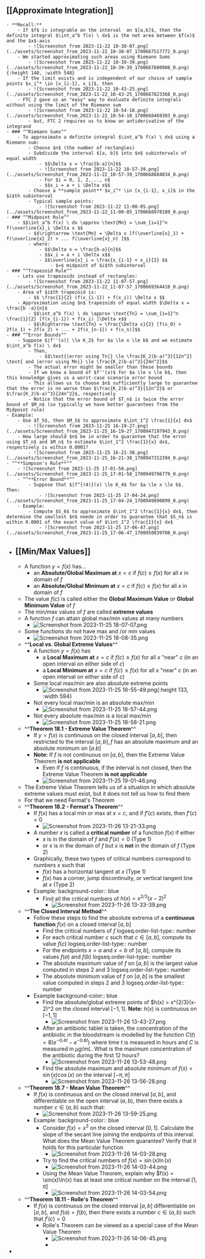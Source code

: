 ## [[Approximate Integration]]
	- **Recall:**
		- If $f$ is integrable on the interval  on $[a,b]$, then the definite integral $\int_a^b f(x) \ dx$ is the net area between $f(x)$ and the $x$-axis
			- ![Screenshot from 2023-11-22 10-38-07.png](../assets/Screenshot_from_2023-11-22_10-38-07_1700667517772_0.png)
		- We started approximating such areas using Riemann Sums
			- ![Screenshot from 2023-11-22 10-39-39.png](../assets/Screenshot_from_2023-11-22_10-39-39_1700667600908_0.png){:height 140, :width 548}
		- If the limit exists and is independent of our choice of sample points $x_i^* \in [x_{i-1}, x_i]$, then
			- ![Screenshot from 2023-11-22 10-43-25.png](../assets/Screenshot_from_2023-11-22_10-43-25_1700667823368_0.png)
		- FTC 2 gave us an "easy" way to evaluate definite integrals without using the limit of the Riemann sum
			- ![Screenshot from 2023-11-22 10-54-10.png](../assets/Screenshot_from_2023-11-22_10-54-10_1700668469303_0.png)
			- but, FTC 2 requires us to know an antiderivative of the integrand
	- ### ^^Riemann Sums^^
		- To approximate a definite integral $\int_a^b f(x) \ dx$ using a Riemann sum:
			- Choose $n$ (the number of rectangles)
			- Subdivide the interval $[a, b]$ into $n$ subintervals of equal width
				- $$\Delta x = \frac{b-a}{n}$$
				- ![Screenshot from 2023-11-22 10-57-39.png](../assets/Screenshot_from_2023-11-22_10-57-39_1700668684034_0.png)
				- For $i = 0, 1, 2,..., n$
				- $$x_i = a + i \Delta x$$
			- Choose a **sample point** $x_i^* \in [x_{i-1}, x_i]$ in the $i$th subinterval
			- Typical sample points:
				- ![Screenshot from 2023-11-22 11-00-05.png](../assets/Screenshot_from_2023-11-22_11-00-05_1700668978189_0.png)
	- ### ^^Midpoint Rule^^
		- $$\int_a^b f(x) \ dx \approx \text{Mn} = \sum_{i=1}^n f(\overline{x}_i \Delta x $$
			- $$\rightarrow \text{Mn} = \Delta x [f(\overline{x}_1) + f(\overline{x}_2) + ... f(\overline{x}_n) ]$$
			- where:
				- $$\Delta x = \frac{b-a}{n}$$
				- $$x_i = a + i \Delta x$$
				- $$\overline{x}_i = \frac{x_{i-1} + x_i}{2} $$
					- $=$ midpoint of $i$th subinterval
	- ### ^^Trapezoid Rule^^
		- Lets use trapezoids instead of rectangles:
			- ![Screenshot from 2023-11-22 11-07-57.png](../assets/Screenshot_from_2023-11-22_11-07-57_1700669364410_0.png)
		- Area of $i$th trapezoid is:
			- $$ \frac{1}{2} (f(x_{i-1}) + f(x_i)) \Delta x $$
		- Approximation using $n$ trapezoids of equal width $\Delta x = \frac{b -a}{n}$
			- $$\int_a^b f(x) \ dx \approx \text{Tn} = \sum_{i=1}^n \frac{1}{2} [f(x_{i-1}) + f(x_i) ]\Delta x$$
			- $$\Rightarrow \text{Tn} = \frac{\Delta x}{2} [f(x_0) + 2f(x_1) + 2f(x_2) + ... + 2f(x_{n-1}) + f(x_n)]$$
	- ### ^^Error Bounds^^
		- Suppose $|f''(x)| \le K_2$ for $a \le x \le b$ and we estimate $\int_a^b f(x) \ dx$
			- Then,
				- $$\text{|error using Tn|} \le \frac{K_2(b-a)^3}{12n^2} \text{ and |error using Mn|} \le \frac{K_2(b-a)^3}{24n^2}$$
			- The actual error might be smaller than these bounds
			- If we know a bound of $f''(x)$ for $a \le x \le b$, then this knowledge gives us a worst-case scenario error bound
			- This allows us to choose $n$ sufficiently large to guarantee that the error is no worse than $\frac{K_2(b-a)^3}{12n^2}$ or $\frac{K_2(b-a)^3}{24n^2}$, respectively
			- Notice that the error bound of $T_n$ is twice the error bound of $M_n$ (so typically we have better guarantees from the Midpoint rule)
	- Example:
		- Use $T_5$, then $M_5$ to approximate $\int_1^2 \frac{1}{x} dx$
			- ![Screenshot from 2023-11-25 16-19-27.png](../assets/Screenshot_from_2023-11-25_16-19-27_1700947197943_0.png)
		- How large should $n$ be in order to guarantee that the error using $T_n$ and $M_n$ to estimate $\int_1^2 \frac{1}{x} dx$, respectively is within 0.0001?
			- ![Screenshot from 2023-11-25 16-21-30.png](../assets/Screenshot_from_2023-11-25_16-21-30_1700947312394_0.png)
	- ^^**Simpson's Rule**^^
		- ![Screenshot from 2023-11-25 17-01-58.png](../assets/Screenshot_from_2023-11-25_17-01-58_1700949796779_0.png)
		- ^^**Error Bound**^^
			- Suppose that $|f^{(4)}(x) \le K_4$ for $a \le x \le b$. Then:
				- ![Screenshot from 2023-11-25 17-04-24.png](../assets/Screenshot_from_2023-11-25_17-04-24_1700949890899_0.png)
		- Example:
			- Compute $S_6$ to approximate $\int_1^2 \frac{1}{x} dx$, then determine the smallest $n$ neede in order to guarantee that $S_n$ is within 0.0001 of the exact value of $\int_1^2 \frac{1}{x} dx$
				- ![Screenshot from 2023-11-25 17-06-47.png](../assets/Screenshot_from_2023-11-25_17-06-47_1700950039708_0.png)
- ## [[Min/Max Values]]
	- A function $y = f(x)$ has...
		- an **Absolute/Global Maximum at** $x = c$ if $f(c) \ge f(x)$ for all $x$ in domain of $f$
		- an **Absolute/Global Minimum at** $x= c$ if $f(c) \le f(x)$ for all $x$ in domain of $f$
	- The value $f(c)$ is called either the **Global Maximum Value** or **Global Minimum Value** of $f$
	- The min/max values of $f$ are called **extreme values**
	- A function $f$ can attain global max/min values at many numbers
		- ![Screenshot from 2023-11-25 18-07-07.png](../assets/Screenshot_from_2023-11-25_18-07-07_1700953660636_0.png)
	- Some functions do not have max and /or min values
		- ![Screenshot from 2023-11-25 18-08-35.png](../assets/Screenshot_from_2023-11-25_18-08-35_1700953740562_0.png)
	- ^^**Local vs. Global Extreme Values**^^
		- A function $y = f(x)$ has
			- a **Local Maximum at** $x=c$ if $f(c) \ge f(x)$ for all $x$ "near" $c$ (in an open interval on either side of $c$)
			- a **Local Minimum at** $x=c$ if $f(c) \le f(x)$ for all $x$ "near" $c$ (in an open interval on either side of $c$)
		- Some local max/min are also absolute extreme points
			- ![Screenshot from 2023-11-25 18-55-49.png](../assets/Screenshot_from_2023-11-25_18-55-49_1700956586899_0.png){:height 133, :width 594}
		- Not every local max/min is an absolute max/min
			- ![Screenshot from 2023-11-25 18-57-44.png](../assets/Screenshot_from_2023-11-25_18-57-44_1700956691654_0.png)
		- Not every absolute max/min is a local max/min
			- ![Screenshot from 2023-11-25 18-58-21.png](../assets/Screenshot_from_2023-11-25_18-58-21_1700956729860_0.png)
	- ^^**Theorem 18.1 - Extreme Value Theorem**^^
		- If $y = f(x)$ is continuous on the closed interval $[a,b]$, then restricted to the interval $[a,b], f$ has an absolute maximum and an absolute minimum on $[a.b]$
		- **Note:** If $f$ is not continuous on $[a,b]$, then the Extreme Value Theorem **is not applicable**
			- Even if $f$ is continuous, if the interval is not closed, then the Extreme Value Theorem **is not applicable**
			- ![Screenshot from 2023-11-25 19-01-46.png](../assets/Screenshot_from_2023-11-25_19-01-46_1700956949053_0.png)
	- The Extreme Value Theorem tells us of a situation in which absolute extreme values must exist, but it does not tell us how to find them
	- For that we need Fermat's Theorem
	- ^^**Theorem 18.2 - Fermat's Theorem**^^
		- If $f(x)$ has a local min or max at $x = c$, and if $f'(c)$ exists, then $f'(c) =0$
			- ![Screenshot from 2023-11-26 13-21-33.png](../assets/Screenshot_from_2023-11-26_13-21-33_1701022944657_0.png)
		- A number $x$ is called a **critical number** of a function $f(x)$ if either
			- $x$ is in the domain of $f$ and $f'(x) = 0$ (Type 1)
			- or $x$ is in the domain of $f$ but $x$ is **not** in the domain of $f$ (Type 2)
		- Graphically, these two types of critical numbers correspond to numbers $x$ such that
			- $f(x)$ has a horizontal tangent at $x$ (Type 1)
			- $f(x)$ has a corner, jump discontinuity, or vertical tangent line at $x$ (Type 2)
		- Example:
		  background-color:: blue
			- Find all the critical numbers of $h(x) = x^{2/3}(x-2)^2$
				- ![Screenshot from 2023-11-26 13-33-39.png](../assets/Screenshot_from_2023-11-26_13-33-39_1701023696980_0.png)
	- ^^**The Closed Interval Method**^^
		- Follow these steps to find the absolute extrema of a **continuous function** $f(x)$ on a closed interval $[a,b]$
			- Find the critical numbers of $f$
			  logseq.order-list-type:: number
			- For each critical number $c$ such that $c \in [a,b]$, compute its value $f(c)$
			  logseq.order-list-type:: number
			- For the endpoints $x = a$ and $x = b$ of $[a,b]$, compute its values $f(a)$ and $f(b)$
			  logseq.order-list-type:: number
			- The absolute maximum value of $f$ on $[a,b]$ is the largest value computed in steps 2 and 3
			  logseq.order-list-type:: number
			- The absolute minimum value of $f$ on $[a,b]$ is the smallest value computed in steps 2 and 3
			  logseq.order-list-type:: number
		- Example
		  background-color:: blue
			- Find the absolute/global extreme points of $h(x) = x^{2/3}(x-2)^2 on the closed interval $[-1,1]$. **Note:** $h(x)$ is continuous on $[-1,1]$
				- ![Screenshot from 2023-11-26 13-43-27.png](../assets/Screenshot_from_2023-11-26_13-43-27_1701024289354_0.png)
			- After an antibiotic tablet is taken, the concentration of the antibiotic in the bloodstream is modelled by the function $C(t) = 8(e^{-0.4t}-e^{-0.6t})$ where time $t$ is measured in hours and $C$ is measured in $\mu g/mL$. What is the maximum concentration of the antibiotic during the first 12 hours?
				- ![Screenshot from 2023-11-26 13-53-48.png](../assets/Screenshot_from_2023-11-26_13-53-48_1701024848618_0.png)
			- Find the absolute maximum and absolute minimum of $f(x) = \sin(x) \cos(x)$ on the interval $[-\pi, \pi]$
				- ![Screenshot from 2023-11-26 13-56-28.png](../assets/Screenshot_from_2023-11-26_13-56-28_1701025036721_0.png)
	- ^^**Theorem 18.7 - Mean Value Theorem**^^
		- If $f(x)$ is continuous and on the closed interval $[a,b]$, and differentiable on the open interval $(a,b)$, then there exists a number $c \in (a,b)$ such that:
			- ![Screenshot from 2023-11-26 13-59-25.png](../assets/Screenshot_from_2023-11-26_13-59-25_1701025254385_0.png)
		- Example:
		  background-color:: blue
			- Consider $f(x) = x^3$ on the closed interval $[0,1]$. Calculate the slope of the secant line joining the endpoints of this interval. What does the Mean Value Theorem guarantee? Verify that it holds for this particular function
				- ![Screenshot from 2023-11-26 14-03-28.png](../assets/Screenshot_from_2023-11-26_14-03-28_1701025456421_0.png)
			- Try to find the critical numbers of $f(x) = \sin(x)\ln(x)$
				- ![Screenshot from 2023-11-26 14-03-44.png](../assets/Screenshot_from_2023-11-26_14-03-44_1701025476152_0.png)
			- Using the Mean Value Theorem, explain why $f(x) = \sin(x)\ln(x) has at least one critical number on the interval $[1, \pi]$
				- ![Screenshot from 2023-11-26 14-03-54.png](../assets/Screenshot_from_2023-11-26_14-03-54_1701025497404_0.png)
	- ^^**Theorem 18.11 - Rolle's Theorem**^^
		- If $f(x)$ is continuous on the closed interval $[a,b]$ differentiable on $[a,b]$, and $f(a) = f(b)$, then there exists a number $c \in (a,b)$ such that $f'(c) = 0$
			- Rolle's Theorem can be viewed as a special case of the Mean Value Theorem
				- ![Screenshot from 2023-11-26 14-06-45.png](../assets/Screenshot_from_2023-11-26_14-06-45_1701025622340_0.png)
				-
-